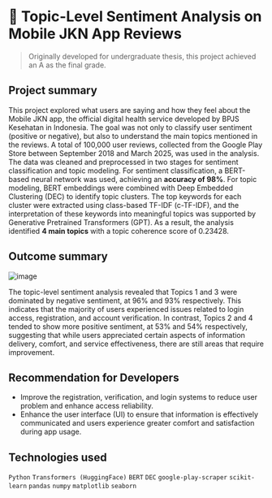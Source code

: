 #  💬 Topic-Level Sentiment Analysis on Mobile JKN App Reviews
> Originally developed for undergraduate thesis, this project achieved an A as the final grade.

## Project summary
This project explored what users are saying and how they feel about the Mobile JKN app, the official digital health service developed by BPJS Kesehatan in Indonesia. The goal was not only to classify user sentiment (positive or negative), but also to understand the main topics mentioned in the reviews. A total of 100,000 user reviews, collected from the Google Play Store between September 2018 and March 2025, was used in the analysis. The data was cleaned and preprocessed in two stages for sentiment classification and topic modeling.
For sentiment classification, a BERT-based neural network was used, achieving an **accuracy of 98%**. For topic modeling, BERT embeddings were combined with Deep Embedded Clustering (DEC) to identify topic clusters. The top keywords for each cluster were extracted using class-based TF-IDF (c-TF-IDF), and the interpretation of these keywords into meaningful topics was supported by Generative Pretrained Transformers (GPT). As a result, the analysis identified **4 main topics** with a topic coherence score of 0.23428. 

## Outcome summary
![image](https://github.com/user-attachments/assets/6427be81-2bb5-43d1-900d-ba3b32135a5a)


The topic-level sentiment analysis revealed that Topics 1 and 3 were dominated by negative sentiment, at 96% and 93% respectively. 
This indicates that the majority of users experienced issues related to login access, registration, and account verification.
In contrast, Topics 2 and 4 tended to show more positive sentiment, at 53% and 54% respectively, 
suggesting that while users appreciated certain aspects of information delivery, comfort, and service effectiveness, there are still areas that require improvement.
  
## Recommendation for Developers
- Improve the registration, verification, and login systems to reduce user problem and enhance access reliability.
- Enhance the user interface (UI) to ensure that information is effectively communicated and users experience greater comfort and satisfaction during app usage.
  
## Technologies used
`Python` `Transformers (HuggingFace)` `BERT` `DEC` `google-play-scraper` `scikit-learn` `pandas` `numpy` `matplotlib` `seaborn`
